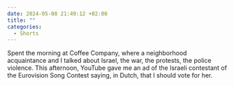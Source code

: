 ```yaml
---
date: 2024-05-08 21:49:12 +02:00
title: ""
categories:
  - Shorts
---
```


Spent the morning at Coffee Company, where a neighborhood acquaintance and I talked about Israel, the war, the protests, the police violence. This afternoon, YouTube gave me an ad of the Israeli contestant of the Eurovision Song Contest saying, in Dutch, that I should vote for her.
